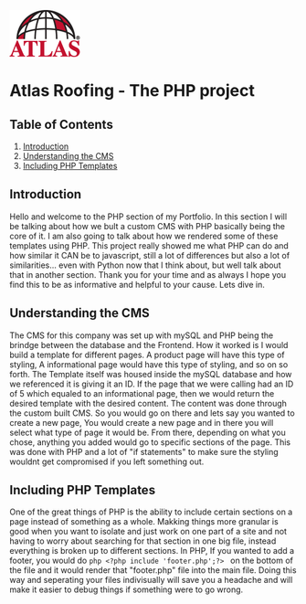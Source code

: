 ![brand image](../img/atlas-logo.png)
# Atlas Roofing - The PHP project
## Table of Contents

1. [Introduction](#introduction)
2. [Understanding the CMS](#CMS)
3. [Including PHP Templates](#templates)

<a name="introduction"></a>
## Introduction
Hello and welcome to the PHP section of my Portfolio. In this section I will be talking about how we bult a custom CMS with PHP basically being the core of it. I am also going to talk about how we rendered some of these templates using PHP. This project really showed me what PHP can do and how similar it CAN be to javascript, still a lot of differences but also a lot of similarities... even with Python now that I think about, but well talk about that in another section. Thank you for your time and as always I hope you find this to be as informative and helpful to your cause. Lets dive in.


<a name="CMS"></a>
## Understanding the CMS
The CMS for this company was set up with mySQL and PHP being the brindge between the database and the Frontend. How it worked is I would build a template for different pages. A product page will have this type of styling, A informational page would have this type of styling, and so on so forth. The Template itself was housed inside the mySQL database and how we referenced it is giving it an ID. If the page that we were calling had an ID of 5 which equaled to an informational page, then we would return the desired template with the desired content. The content was done through the custom built CMS. So you would go on there and lets say you wanted to create a new page, You would create a new page and in there you will select what type of page it would be. From there, depending on what you chose, anything you added would go to specific sections of the page. This was done with PHP and a lot of "if statements" to make sure the styling wouldnt get compromised if you left something out.


<a name="templates"></a>
## Including PHP Templates
One of the great things of PHP is the ability to include certain sections on a page instead of something as a whole. Makking things more granular is good when you want to isolate and just work on one part of a site and not having to worry about searching for that section in one big file, instead everything is broken up to different sections. In PHP, If you wanted to add a footer, you would do ```php <?php include 'footer.php';?> ``` on the bottom of the file and it would render that "footer.php" file into the main file. Doing this way and seperating your files indivisually will save you a headache and will make it easier to debug things if something were to go wrong.